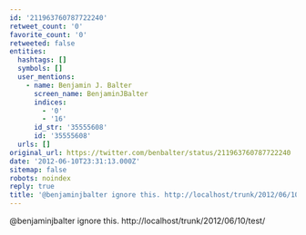 ```yaml
---
id: '211963760787722240'
retweet_count: '0'
favorite_count: '0'
retweeted: false
entities:
  hashtags: []
  symbols: []
  user_mentions:
    - name: Benjamin J. Balter
      screen_name: BenjaminJBalter
      indices:
        - '0'
        - '16'
      id_str: '35555608'
      id: '35555608'
  urls: []
original_url: https://twitter.com/benbalter/status/211963760787722240
date: '2012-06-10T23:31:13.000Z'
sitemap: false
robots: noindex
reply: true
title: '@benjaminjbalter ignore this. http://localhost/trunk/2012/06/10/test/'
---
```


@benjaminjbalter ignore this. http://localhost/trunk/2012/06/10/test/